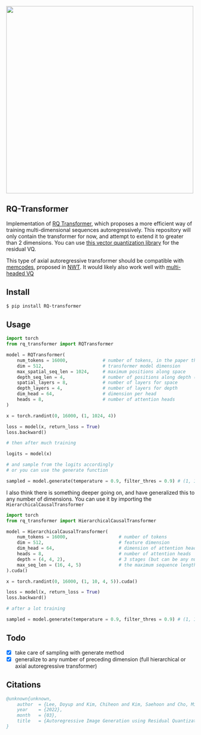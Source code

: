 <img src="./rq-transformer.png" width="500px"></img>

## RQ-Transformer

Implementation of <a href="https://arxiv.org/abs/2203.01941">RQ Transformer</a>, which proposes a more efficient way of training multi-dimensional sequences autoregressively. This repository will only contain the transformer for now, and attempt to extend it to greater than 2 dimensions. You can use <a href="https://github.com/lucidrains/vector-quantize-pytorch#residual-vq">this vector quantization library</a> for the residual VQ.

This type of axial autoregressive transformer should be compatible with <a href="https://github.com/lucidrains/nwt-pytorch">memcodes</a>, proposed in <a href="https://arxiv.org/abs/2106.04283">NWT</a>. It would likely also work well with <a href="https://github.com/lucidrains/vector-quantize-pytorch#multi-headed-vq">multi-headed VQ</a>

## Install

```bash
$ pip install RQ-transformer
```

## Usage

```python
import torch
from rq_transformer import RQTransformer

model = RQTransformer(
    num_tokens = 16000,             # number of tokens, in the paper they had a codebook size of 16k
    dim = 512,                      # transformer model dimension
    max_spatial_seq_len = 1024,     # maximum positions along space
    depth_seq_len = 4,              # number of positions along depth (residual quantizations in paper)
    spatial_layers = 8,             # number of layers for space
    depth_layers = 4,               # number of layers for depth
    dim_head = 64,                  # dimension per head
    heads = 8,                      # number of attention heads
)

x = torch.randint(0, 16000, (1, 1024, 4))

loss = model(x, return_loss = True)
loss.backward()

# then after much training

logits = model(x)

# and sample from the logits accordingly
# or you can use the generate function

sampled = model.generate(temperature = 0.9, filter_thres = 0.9) # (1, 1024, 4)
```

I also think there is something deeper going on, and have generalized this to any number of dimensions. You can use it by importing the `HierarchicalCausalTransformer`

```python
import torch
from rq_transformer import HierarchicalCausalTransformer

model = HierarchicalCausalTransformer(
    num_tokens = 16000,                   # number of tokens
    dim = 512,                            # feature dimension
    dim_head = 64,                        # dimension of attention heads
    heads = 8,                            # number of attention heads
    depth = (4, 4, 2),                    # 3 stages (but can be any number) - transformer of depths 4, 4, 2
    max_seq_len = (16, 4, 5)              # the maximum sequence length of first, stage, then the fixed sequence length of all subsequent stages
).cuda()

x = torch.randint(0, 16000, (1, 10, 4, 5)).cuda()

loss = model(x, return_loss = True)
loss.backward()

# after a lot training

sampled = model.generate(temperature = 0.9, filter_thres = 0.9) # (1, 16, 4, 5)
```

## Todo

- [x] take care of sampling with generate method
- [x] generalize to any number of preceding dimension (full hierarchical or axial autoregressive transformer)

## Citations

```bibtex
@unknown{unknown,
    author  = {Lee, Doyup and Kim, Chiheon and Kim, Saehoon and Cho, Minsu and Han, Wook-Shin},
    year    = {2022},
    month   = {03},
    title   = {Autoregressive Image Generation using Residual Quantization}
}
```
